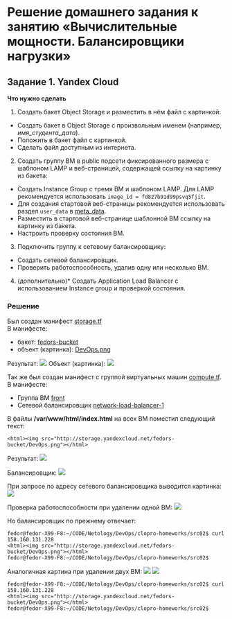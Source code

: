 # Решение домашнего задания к занятию «Вычислительные мощности. Балансировщики нагрузки»  

## Задание 1. Yandex Cloud 

**Что нужно сделать**

1. Создать бакет Object Storage и разместить в нём файл с картинкой:

 - Создать бакет в Object Storage с произвольным именем (например, _имя_студента_дата_).
 - Положить в бакет файл с картинкой.
 - Сделать файл доступным из интернета.
 
2. Создать группу ВМ в public подсети фиксированного размера с шаблоном LAMP и веб-страницей, содержащей ссылку на картинку из бакета:

 - Создать Instance Group с тремя ВМ и шаблоном LAMP. Для LAMP рекомендуется использовать `image_id = fd827b91d99psvq5fjit`.
 - Для создания стартовой веб-страницы рекомендуется использовать раздел `user_data` в [meta_data](https://cloud.yandex.ru/docs/compute/concepts/vm-metadata).
 - Разместить в стартовой веб-странице шаблонной ВМ ссылку на картинку из бакета.
 - Настроить проверку состояния ВМ.
 
3. Подключить группу к сетевому балансировщику:

 - Создать сетевой балансировщик.
 - Проверить работоспособность, удалив одну или несколько ВМ.
4. (дополнительно)* Создать Application Load Balancer с использованием Instance group и проверкой состояния.

### Решение

Был создан манифест [storage.tf](src02/storage.tf)  
В манифесте:
- бакет: [fedors-bucket](https://github.com/fedor-metsger/clopro-homeworks/blob/f6838ba7edf422eb9f5a8e00b22419e6fb04cd6e/src02/storage.tf#L22)
- объект (картинка): [DevOps.png](https://github.com/fedor-metsger/clopro-homeworks/blob/f6838ba7edf422eb9f5a8e00b22419e6fb04cd6e/src02/storage.tf#L35)

Результат:
![](pics/PIC002.png)
Объект (картинка):
![](pics/PIC003.png)

Так же был создан манифест с группой виртуальных машин [compute.tf](src02/compute.tf).  
В манифесте:
- Группа ВМ [front](https://github.com/fedor-metsger/clopro-homeworks/blob/f6838ba7edf422eb9f5a8e00b22419e6fb04cd6e/src02/compute.tf#L10)
- Сетевой балансировщик [network-load-balancer-1](https://github.com/fedor-metsger/clopro-homeworks/blob/f6838ba7edf422eb9f5a8e00b22419e6fb04cd6e/src02/compute.tf#L68)

В файлы **/var/www/html/index.html** на всех ВМ поместил следующий текст:
```
<html><img src="http://storage.yandexcloud.net/fedors-bucket/DevOps.png"></html>
```

Результат:
![](pics/PIC004.png)

Балансировщик:
![](pics/PIC005.png)

При запросе по адресу сетевого балансировщика выводится картинка:
![](pics/PIC006.png)

Проверка работоспособности при удалении одной ВМ:
![](pics/PIC007.png)

Но балансировщик по прежнему отвечает:
```
fedor@fedor-X99-F8:~/CODE/Netology/DevOps/clopro-homeworks/src02$ curl 158.160.131.228
<html><img src="http://storage.yandexcloud.net/fedors-bucket/DevOps.png"></html>
fedor@fedor-X99-F8:~/CODE/Netology/DevOps/clopro-homeworks/src02$ 
```

Аналогичная картина при удалении двух ВМ:
![](pics/PIC008.png)
![](pics/PIC009.png)
```
fedor@fedor-X99-F8:~/CODE/Netology/DevOps/clopro-homeworks/src02$ curl 158.160.131.228
<html><img src="http://storage.yandexcloud.net/fedors-bucket/DevOps.png"></html>
fedor@fedor-X99-F8:~/CODE/Netology/DevOps/clopro-homeworks/src02$ 
```
